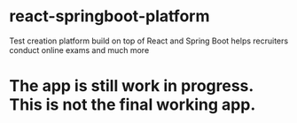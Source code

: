 # react-springboot-platform
Test creation platform build on top of React and Spring Boot helps recruiters conduct online exams and much more 

# The app is still work in progress. This is not the final working app. 

